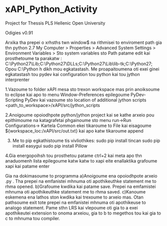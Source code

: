 # xAPI_Python_Activity
Project for Thessis PLS Hellenic Open University

Odigies v0.91

Arxika tha prepei o xrhsths twn window$ na rithmisei to enviroment path gia thn python 2.7
My Computer > Properties > Advanced System Settings > Environment Variables >
Sto system variables sto Path patame edit kai prosthetoume ta parakatw :
C:\Python27\Lib;C:\Python27\DLLs;C:\Python27\Lib\lib-tk;C:\Python27;
Opou C:\Python h dikh mou egkatastash.
Me proapaitoumena oti exei ginei egkatastash tou pydev kai configuration tou python kai tou jython interprenter

1.Vazoume to folder xAPI mesa sto trexon workspace mas prin anoiksoume to eclipse kai apo to menu 
Window-Preferences epilegoume PyDev-Scripting PyDev kai vazoume sto location of additional jython scripts
<path_to_workspace>/xAPI/src/jython_scripts

2.Anoigoume opoiodhpote python/jython project kai se kathe arxeio pou epithimoume na katagrafetai phgainoume 
sto menu run->Run Configurations-> Kartela Common ekei tikaroume to File kai eisagoume
${workspace_loc:/xAPI/src/out.txt} kai apo katw tikaroume append

3. Me to pip egkathistoume tis vivliothikes:
sudo	pip install tincan
sudo	pip install easygui
sudo	pip install Pillow


4.Gia energopoihsh tou prosthetou patame ctrl+2 kai meta 
	apo thn anaduomenh lista epilegoume katw katw to xapi 
	eite enallaktika grafoume xapi kai patame enter


Gia na dokimasoume to programma
a)Anoigoume ena opoiodhpote arxeio .py . Tha prepei na emfanistei mhnuma oti apothikeuthke statement me to rhma opened.
b)Grafoume kwdika kai patame save. Prepei na emfamistei mhnuma oti apothikeuthke statement me to rhma saved.
c)Kanoume eskemena ena lathos ston kwdika kai trexoume to arxeio mas. Otan pathsoume exit tote prepei na emfanistei 
mhnuma oti apothikeuse to analogo statement.
Pame sthn LRS kai vlepoume oti gia to a exei apothikeutei extension to onoma arxeiou, gia to b to megethos tou
kai gia to c to mhnuma tou compiler.

